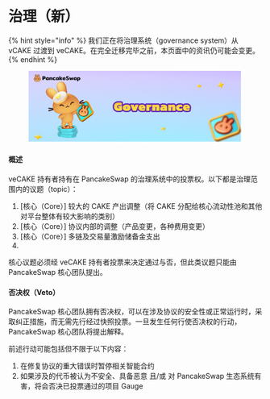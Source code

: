 # 治理（新）

{% hint style="info" %}
我们正在将治理系统（governance system）从 vCAKE 过渡到 veCAKE。在完全迁移完毕之前，本页面中的资讯仍可能会变更。
{% endhint %}

<figure><img src="../.gitbook/assets/governance.jpg" alt=""><figcaption></figcaption></figure>

#### 概述

veCAKE 持有者持有在 PancakeSwap 的治理系统中的投票权。以下都是治理范围内的议题（topic）：

1. \[核心（Core）] 较大的 CAKE 产出调整（将 CAKE 分配给核心流动性池和其他对平台整体有较大影响的类别）
2. \[核心（Core）] 协议内部的调整（产品变更，各种费用变更）
3. \[核心（Core）] 多链及交易量激励储备金支出
4.

核心议题必须经 veCAKE 持有者投票来决定通过与否，但此类议题只能由 PancakeSwap 核心团队提出。

#### 否决权（Veto）

PancakeSwap 核心团队拥有否决权，可以在涉及协议的安全性或正常运行时，采取纠正措施，而无需先行经过快照投票。一旦发生任何行使否决权的行动，PancakeSwap 核心团队将提出解释。

前述行动可能包括但不限于以下内容：

1. 在修复协议的重大错误时暂停相关智能合约
2. 如果涉及的代币被认为不安全、具备恶意 且/或 对 PancakeSwap 生态系统有害，将会否决已投票通过的项目 Gauge&#x20;
